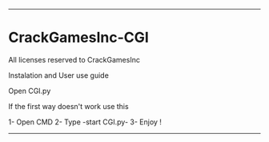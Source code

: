   -----------------------------------------
# CrackGamesInc-CGI

All licenses reserved  to CrackGamesInc

Instalation and User use guide

Open CGI.py

If the first way doesn't work use this

1- Open CMD
2- Type -start CGI.py- 
3- Enjoy !
  
  
  
  -----------------------------------------
